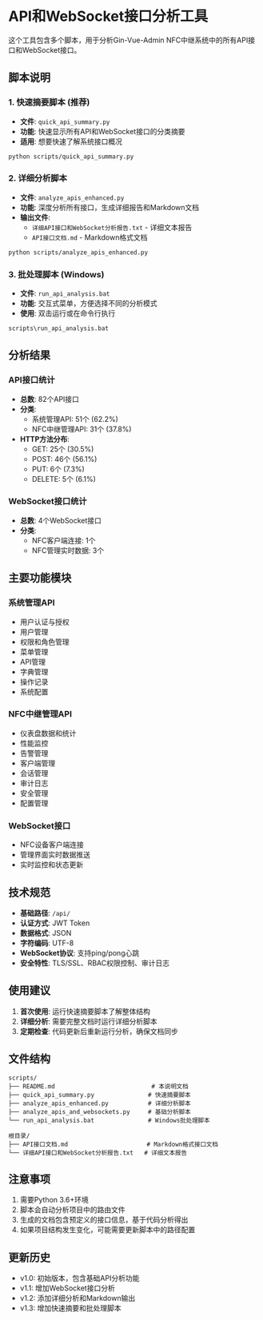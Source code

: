 # API和WebSocket接口分析工具

这个工具包含多个脚本，用于分析Gin-Vue-Admin NFC中继系统中的所有API接口和WebSocket接口。

## 脚本说明

### 1. 快速摘要脚本 (推荐)
- **文件**: `quick_api_summary.py`
- **功能**: 快速显示所有API和WebSocket接口的分类摘要
- **适用**: 想要快速了解系统接口概况

```bash
python scripts/quick_api_summary.py
```

### 2. 详细分析脚本
- **文件**: `analyze_apis_enhanced.py`
- **功能**: 深度分析所有接口，生成详细报告和Markdown文档
- **输出文件**:
  - `详细API接口和WebSocket分析报告.txt` - 详细文本报告
  - `API接口文档.md` - Markdown格式文档

```bash
python scripts/analyze_apis_enhanced.py
```

### 3. 批处理脚本 (Windows)
- **文件**: `run_api_analysis.bat`
- **功能**: 交互式菜单，方便选择不同的分析模式
- **使用**: 双击运行或在命令行执行

```cmd
scripts\run_api_analysis.bat
```

## 分析结果

### API接口统计
- **总数**: 82个API接口
- **分类**:
  - 系统管理API: 51个 (62.2%)
  - NFC中继管理API: 31个 (37.8%)
- **HTTP方法分布**:
  - GET: 25个 (30.5%)
  - POST: 46个 (56.1%)
  - PUT: 6个 (7.3%)
  - DELETE: 5个 (6.1%)

### WebSocket接口统计
- **总数**: 4个WebSocket接口
- **分类**:
  - NFC客户端连接: 1个
  - NFC管理实时数据: 3个

## 主要功能模块

### 系统管理API
- 用户认证与授权
- 用户管理
- 权限和角色管理
- 菜单管理
- API管理
- 字典管理
- 操作记录
- 系统配置

### NFC中继管理API
- 仪表盘数据和统计
- 性能监控
- 告警管理
- 客户端管理
- 会话管理
- 审计日志
- 安全管理
- 配置管理

### WebSocket接口
- NFC设备客户端连接
- 管理界面实时数据推送
- 实时监控和状态更新

## 技术规范

- **基础路径**: `/api/`
- **认证方式**: JWT Token
- **数据格式**: JSON
- **字符编码**: UTF-8
- **WebSocket协议**: 支持ping/pong心跳
- **安全特性**: TLS/SSL、RBAC权限控制、审计日志

## 使用建议

1. **首次使用**: 运行快速摘要脚本了解整体结构
2. **详细分析**: 需要完整文档时运行详细分析脚本
3. **定期检查**: 代码更新后重新运行分析，确保文档同步

## 文件结构

```
scripts/
├── README.md                           # 本说明文档
├── quick_api_summary.py               # 快速摘要脚本
├── analyze_apis_enhanced.py           # 详细分析脚本
├── analyze_apis_and_websockets.py     # 基础分析脚本
└── run_api_analysis.bat               # Windows批处理脚本

根目录/
├── API接口文档.md                      # Markdown格式接口文档
└── 详细API接口和WebSocket分析报告.txt   # 详细文本报告
```

## 注意事项

1. 需要Python 3.6+环境
2. 脚本会自动分析项目中的路由文件
3. 生成的文档包含预定义的接口信息，基于代码分析得出
4. 如果项目结构发生变化，可能需要更新脚本中的路径配置

## 更新历史

- v1.0: 初始版本，包含基础API分析功能
- v1.1: 增加WebSocket接口分析
- v1.2: 添加详细分析和Markdown输出
- v1.3: 增加快速摘要和批处理脚本 